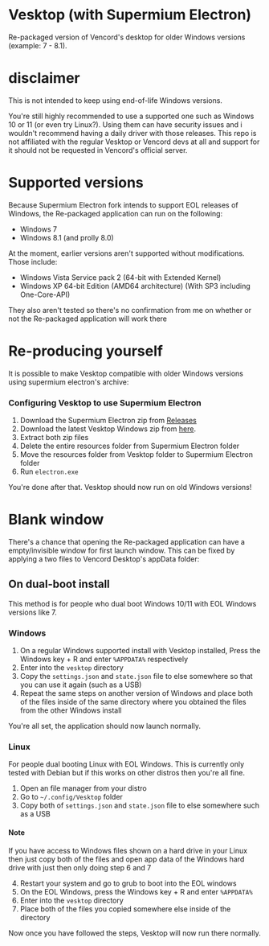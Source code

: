 # Vesktop (with Supermium Electron)
Re-packaged version of Vencord's desktop for older Windows versions (example: 7 - 8.1).

# disclaimer
This is not intended to keep using end-of-life Windows versions. 

You're still highly recommended to use a supported one such as Windows 10 or 11 (or even try Linux?). Using them can have security issues and i wouldn't recommend having a daily driver with those releases. This repo is not affiliated with the regular Vesktop or Vencord devs at all and support for it should not be requested in Vencord's official server.

# Supported versions
Because Supermium Electron fork intends to support EOL releases of Windows, the Re-packaged application can run on the following:
* Windows 7
* Windows 8.1 (and prolly 8.0)

At the moment, earlier versions aren't supported without modifications. Those include:
* Windows Vista Service pack 2 (64-bit with Extended Kernel)
* Windows XP 64-bit Edition (AMD64 architecture) (With SP3 including One-Core-API)

They also aren't tested so there's no confirmation from me on whether or not the Re-packaged application will work there

# Re-producing yourself
It is possible to make Vesktop compatible with older Windows versions using supermium electron's archive:

### Configuring Vesktop to use Supermium Electron
1. Download the Supermium Electron zip from [Releases](https://github.com/win32ss/supermium-electron/releases/download/v28-testing)
2. Download the latest Vesktop Windows zip from [here](https://github.com/Vencord/Vesktop/releases).
3. Extract both zip files
4. Delete the entire resources folder from Supermium Electron folder
5. Move the resources folder from Vesktop folder to Supermium Electron folder
6. Run `electron.exe`

 You're done after that. Vesktop should now run on old Windows versions!

# Blank window
There's a chance that opening the Re-packaged application can have a empty/invisible window for first launch window. This can be fixed by applying a two files to Vencord Desktop's appData folder:

## On dual-boot install
This method is for people who dual boot Windows 10/11 with EOL Windows versions like 7.

### Windows
1. On a regular Windows supported install with Vesktop installed, Press the Windows key + R and enter `%APPDATA%` respectively
2. Enter into the `vesktop` directory
3. Copy the `settings.json` and `state.json` file to else somewhere so that you can use it again (such as a USB)
4. Repeat the same steps on another version of Windows and place both of the files inside of the same directory where you obtained the files from the other Windows install

You're all set, the application should now launch normally.

### Linux
For people dual booting Linux with EOL Windows. This is currently only tested with Debian but if this works on other distros then you're all fine.

1. Open an file manager from your distro
2. Go to `~/.config/Vesktop` folder
3. Copy both of `settings.json` and `state.json` file to else somewhere such as a USB

#### Note
If you have access to Windows files shown on a hard drive in your Linux then just copy both of the files and open app data of the Windows hard drive with just then only doing step 6 and 7
   
4. Restart your system and go to grub to boot into the EOL windows
5. On the EOL Windows, press the Windows key + R and enter `%APPDATA%`
6. Enter into the `vesktop` directory
7. Place both of the files you copied somewhere else inside of the directory

Now once you have followed the steps, Vesktop will now run there normally.



